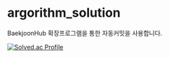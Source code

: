 # argorithm_solution

BaekjoonHub 확장프로그램을 통한 자동커밋을 사용합니다.

[![Solved.ac Profile](http://mazassumnida.wtf/api/generate_badge?boj=dus001228)](https://solved.ac/dus001228)
